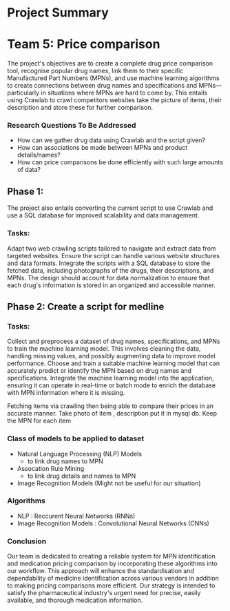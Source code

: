 # Project Summary
# Team 5: Price comparison
The project's objectives are to create a complete drug price comparison tool, recognise popular drug names, link them to their specific Manufactured Part Numbers (MPNs), and use machine learning algorithms to create connections between drug names and specifications and MPNs—particularly in situations where MPNs are hard to come by. This entails using Crawlab to crawl competitors websites take the picture of items, their description and store these for further comparison.

### Research Questions To Be Addressed
- How can we gather drug data using Crawlab and the script given?
- How can associations be made between MPNs and product details/names?
- How can price comparisons be done efficiently with such large amounts of data? 

## Phase 1: 
The project also entails converting the current script to use Crawlab and use a SQL database for improved scalability and data management.
### Tasks:
Adapt two web crawling scripts tailored to navigate and extract data from targeted websites.
Ensure the script can handle various website structures and data formats.
Integrate the scripts with a SQL database to store the fetched data, including photographs of the drugs, their descriptions, and MPNs. The design should account for data normalization to ensure that each drug's information is stored in an organized and accessible manner.

## Phase 2: Create a script for medline
### Tasks:
Collect and preprocess a dataset of drug names, specifications, and MPNs to train the machine learning model. This involves cleaning the data, handling missing values, and possibly augmenting data to improve model performance.
Choose and train a suitable machine learning model that can accurately predict or identify the MPN based on drug names and specifications. 
Integrate the machine learning model into the application, ensuring it can operate in real-time or batch mode to enrich the database with MPN information where it is missing.

Fetching items via crawling then being able to compare their prices in an accurate manner. Take photo of item , description put it in mysql db. Keep the MPN for each item  

### Class of models to be applied to dataset
- Natural Language Processing (NLP) Models
    - to link drug names to MPN
- Assocation Rule Mining
    - to link drug details and names to MPN
- Image Recognition Models (Might not be useful for our situation)

### Algorithms
- NLP : Reccurent Neural Networks (RNNs)
- Image Recognition Models : Convolutional Neural Networks (CNNs)


### Conclusion
Our team is dedicated to creating a reliable system for MPN identification and medication pricing comparison by incorporating these algorithms into our workflow. This approach will enhance the standardisation and dependability of medicine identification across various vendors in addition to making pricing comparisons more efficient. Our strategy is intended to satisfy the pharmaceutical industry's urgent need for precise, easily available, and thorough medication information.


